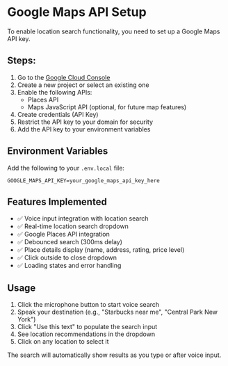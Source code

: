 # Google Maps API Setup

To enable location search functionality, you need to set up a Google Maps API key.

## Steps:

1. Go to the [Google Cloud Console](https://console.cloud.google.com/)
2. Create a new project or select an existing one
3. Enable the following APIs:
   - Places API
   - Maps JavaScript API (optional, for future map features)
4. Create credentials (API Key)
5. Restrict the API key to your domain for security
6. Add the API key to your environment variables

## Environment Variables

Add the following to your `.env.local` file:

```
GOOGLE_MAPS_API_KEY=your_google_maps_api_key_here
```

## Features Implemented

- ✅ Voice input integration with location search
- ✅ Real-time location search dropdown
- ✅ Google Places API integration
- ✅ Debounced search (300ms delay)
- ✅ Place details display (name, address, rating, price level)
- ✅ Click outside to close dropdown
- ✅ Loading states and error handling

## Usage

1. Click the microphone button to start voice search
2. Speak your destination (e.g., "Starbucks near me", "Central Park New York")
3. Click "Use this text" to populate the search input
4. See location recommendations in the dropdown
5. Click on any location to select it

The search will automatically show results as you type or after voice input.
